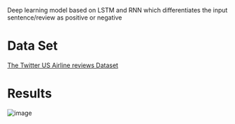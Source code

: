 

Deep learning model based on LSTM and RNN which differentiates the input sentence/review as positive or negative


# Data Set
 [The Twitter US Airline reviews Dataset](https://www.kaggle.com/crowdflower/twitter-airline-sentiment)

 # Results
![image](https://github.com/ameyapatil2002/Sentiment-Analysis-Model/assets/115365856/4d92b879-7b68-4db3-aa84-fddecdfe73fe)




 

